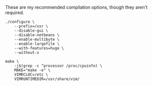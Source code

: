 These are my recommended compilation options, though they aren't required.

```
./configure \
    --prefix=/usr \
    --disable-gui \
    --disable-netbeans \
    --enable-multibyte \
    --enable-largefile \
    --with-features=huge \
    --without-x
```

```
make \
    -j$(grep -c ^processor /proc/cpuinfo) \
    MAKE="make -e" \
    VIMRCLOC=/etc \
    VIMRUNTIMEDIR=/usr/share/vim/
```
